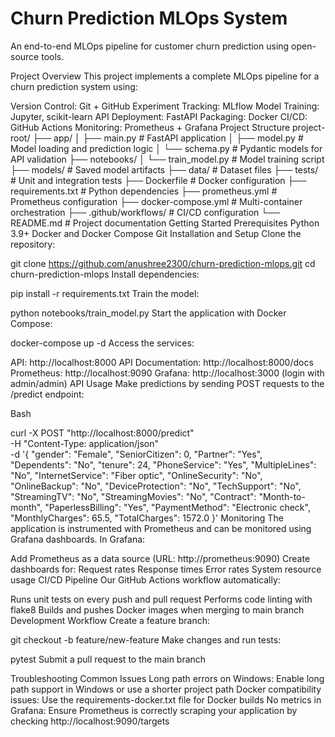# Churn Prediction MLOps System
An end-to-end MLOps pipeline for customer churn prediction using open-source tools.

Project Overview
This project implements a complete MLOps pipeline for a churn prediction system using:

Version Control: Git + GitHub
Experiment Tracking: MLflow
Model Training: Jupyter, scikit-learn
API Deployment: FastAPI
Packaging: Docker
CI/CD: GitHub Actions
Monitoring: Prometheus + Grafana
Project Structure
project-root/
├── app/
│   ├── main.py          # FastAPI application
│   ├── model.py         # Model loading and prediction logic
│   └── schema.py        # Pydantic models for API validation
├── notebooks/
│   └── train_model.py   # Model training script
├── models/              # Saved model artifacts
├── data/                # Dataset files
├── tests/               # Unit and integration tests
├── Dockerfile           # Docker configuration
├── requirements.txt     # Python dependencies
├── prometheus.yml       # Prometheus configuration
├── docker-compose.yml   # Multi-container orchestration
├── .github/workflows/   # CI/CD configuration
└── README.md            # Project documentation
Getting Started
Prerequisites
Python 3.9+
Docker and Docker Compose
Git
Installation and Setup
Clone the repository:

git clone https://github.com/anushree2300/churn-prediction-mlops.git
cd churn-prediction-mlops
Install dependencies:

pip install -r requirements.txt
Train the model:

python notebooks/train_model.py
Start the application with Docker Compose:

docker-compose up -d
Access the services:

API: http://localhost:8000
API Documentation: http://localhost:8000/docs
Prometheus: http://localhost:9090
Grafana: http://localhost:3000 (login with admin/admin)
API Usage
Make predictions by sending POST requests to the /predict endpoint:

Bash

curl -X POST "http://localhost:8000/predict" \
  -H "Content-Type: application/json" \
  -d '{
    "gender": "Female",
    "SeniorCitizen": 0,
    "Partner": "Yes",
    "Dependents": "No",
    "tenure": 24,
    "PhoneService": "Yes",
    "MultipleLines": "No",
    "InternetService": "Fiber optic",
    "OnlineSecurity": "No",
    "OnlineBackup": "No",
    "DeviceProtection": "No",
    "TechSupport": "No",
    "StreamingTV": "No",
    "StreamingMovies": "No",
    "Contract": "Month-to-month",
    "PaperlessBilling": "Yes",
    "PaymentMethod": "Electronic check",
    "MonthlyCharges": 65.5,
    "TotalCharges": 1572.0
  }'
Monitoring
The application is instrumented with Prometheus and can be monitored using Grafana dashboards. In Grafana:

Add Prometheus as a data source (URL: http://prometheus:9090)
Create dashboards for:
Request rates
Response times
Error rates
System resource usage
CI/CD Pipeline
Our GitHub Actions workflow automatically:

Runs unit tests on every push and pull request
Performs code linting with flake8
Builds and pushes Docker images when merging to main branch
Development Workflow
Create a feature branch:

git checkout -b feature/new-feature
Make changes and run tests:

pytest
Submit a pull request to the main branch

Troubleshooting
Common Issues
Long path errors on Windows: Enable long path support in Windows or use a shorter project path
Docker compatibility issues: Use the requirements-docker.txt file for Docker builds
No metrics in Grafana: Ensure Prometheus is correctly scraping your application by checking http://localhost:9090/targets